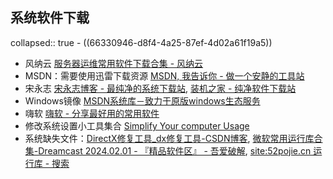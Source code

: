 ## 系统软件下载
collapsed:: true
	- ((66330946-d8f4-4a25-87ef-4d02a61f19a5))
- 风纳云 [服务器运维常用软件下载合集 - 风纳云](https://www.fengnayun.com/download)
- MSDN：需要使用迅雷下载资源 [MSDN, 我告诉你 - 做一个安静的工具站](https://msdn.itellyou.cn/)
- 宋永志 [宋永志博客 - 最纯净的系统下载站](http://www.songyongzhi.com/), [装机之家 - 纯净软件下载站](http://www.zhuangji.net/)
- Windows镜像 [MSDN系统库－致力于原版windows生态服务](https://www.xitongku.com/)
- 嗨软 [嗨软 - 分享最好用的常用软件](https://ihacksoft.com/)
- 修改系统设置小工具集合 [Simplify Your computer Usage](https://www.sordum.org/)
- 系统缺失文件：[DirectX修复工具_dx修复工具-CSDN博客](https://blog.csdn.net/vbcom/article/details/6962388), [微软常用运行库合集-Dreamcast 2024.02.01 - 『精品软件区』 - 吾爱破解](https://www.52pojie.cn/thread-1886990-1-1.html), [site:52pojie.cn 运行库 - 搜索](https://cn.bing.com/search?q=site%3A52pojie.cn%20%E8%BF%90%E8%A1%8C%E5%BA%93)